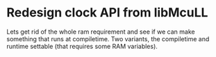 # Redesign clock API from libMcuLL
Lets get rid of the whole ram requirement and see if we can make something that runs at compiletime.
Two variants, the compiletime and runtime settable (that requires some RAM variables).
